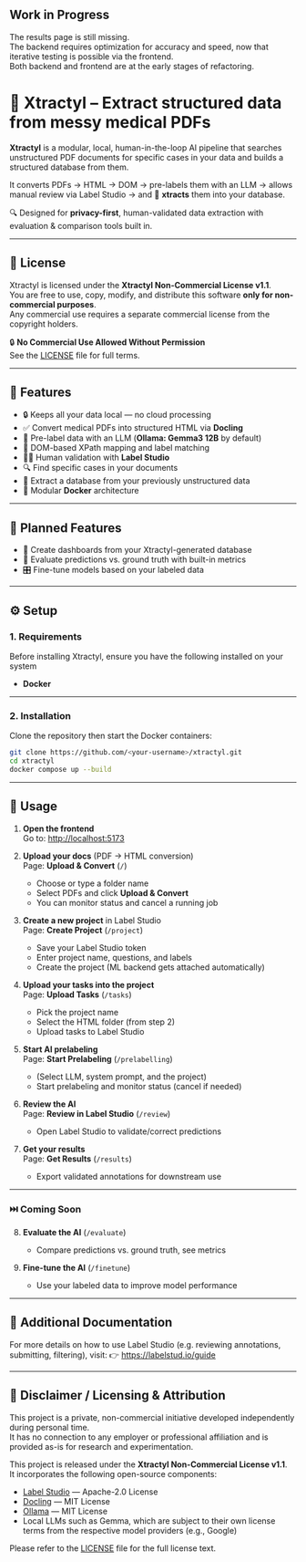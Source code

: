 ## Work in Progress

The results page is still missing.  
The backend requires optimization for accuracy and speed, now that iterative testing is possible via the frontend.  
Both backend and frontend are at the early stages of refactoring.

# 🦕 Xtractyl – Extract structured data from messy medical PDFs

**Xtractyl** is a modular, local, human-in-the-loop AI pipeline that searches unstructured PDF documents for specific cases in your data and builds a structured database from them.  

It converts PDFs → HTML → DOM → pre-labels them with an LLM → allows manual review via Label Studio → and 🦕 **xtracts** them into your database.

🔍 Designed for **privacy-first**, human-validated data extraction with evaluation & comparison tools built in.

---

## 📜 License

Xtractyl is licensed under the **Xtractyl Non-Commercial License v1.1**.  
You are free to use, copy, modify, and distribute this software **only for non-commercial purposes**.  
Any commercial use requires a separate commercial license from the copyright holders.

🔒 **No Commercial Use Allowed Without Permission**  
See the [LICENSE](LICENSE) file for full terms.

---

## 🚀 Features

- 🔒 Keeps all your data local — no cloud processing 
- ✅ Convert medical PDFs into structured HTML via **Docling**  
- 🤖 Pre-label data with an LLM (**Ollama: Gemma3 12B** by default)  
- 🧠 DOM-based XPath mapping and label matching  
- 👩‍⚕️ Human validation with **Label Studio**  
- 🔍 Find specific cases in your documents  
- 🦕 Extract a database from your previously unstructured data  
- 🐳 Modular **Docker** architecture  

---

## 📅 Planned Features

- 🦕 Create dashboards from your Xtractyl-generated database  
- 🧪 Evaluate predictions vs. ground truth with built-in metrics  
- 🎛️ Fine-tune models based on your labeled data 

---

## ⚙️ Setup

### 1. Requirements
Before installing Xtractyl, ensure you have the following installed on your system

- **Docker** 

---

### 2. Installation
Clone the repository then start the Docker containers:

```bash
git clone https://github.com/<your-username>/xtractyl.git
cd xtractyl
docker compose up --build
```


---

## 📖 Usage

1. **Open the frontend**  
	Go to: [http://localhost:5173](http://localhost:5173)

2. **Upload your docs** (PDF → HTML conversion)  
   Page: **Upload & Convert** (`/`)  
   - Choose or type a folder name  
   - Select PDFs and click **Upload & Convert**  
   - You can monitor status and cancel a running job

3. **Create a new project** in Label Studio  
   Page: **Create Project** (`/project`)  
   - Save your Label Studio token  
   - Enter project name, questions, and labels  
   - Create the project (ML backend gets attached automatically)

4. **Upload your tasks into the project**  
   Page: **Upload Tasks** (`/tasks`)  
   - Pick the project name  
   - Select the HTML folder (from step 2)  
   - Upload tasks to Label Studio

5. **Start AI prelabeling**  
   Page: **Start Prelabeling** (`/prelabelling`)  
   - (Select LLM, system prompt, and the project)  
   - Start prelabeling and monitor status (cancel if needed)

6. **Review the AI**  
   Page: **Review in Label Studio** (`/review`)  
   - Open Label Studio to validate/correct predictions

7. **Get your results**  
   Page: **Get Results** (`/results`)  
   - Export validated annotations for downstream use

---

### ⏭️ Coming Soon
8. **Evaluate the AI** (`/evaluate`)  
   - Compare predictions vs. ground truth, see metrics

9. **Fine-tune the AI** (`/finetune`) 
   - Use your labeled data to improve model performance

---

## 📝 Additional Documentation
For more details on how to use Label Studio (e.g. reviewing annotations, submitting, filtering), visit:
👉 https://labelstud.io/guide

---

## 📝 Disclaimer / Licensing & Attribution


This project is a private, non-commercial initiative developed independently during personal time.  
It has no connection to any employer or professional affiliation and is provided as-is for research and experimentation.

This project is released under the **Xtractyl Non-Commercial License v1.1**.  
It incorporates the following open-source components:

- [Label Studio](https://github.com/heartexlabs/label-studio) — Apache-2.0 License  
- [Docling](https://github.com/docling/docling) — MIT License  
- [Ollama](https://github.com/ollama/ollama) — MIT License  
- Local LLMs such as Gemma, which are subject to their own license terms from the respective model providers (e.g., Google)

Please refer to the [LICENSE](LICENSE) file for the full license text.